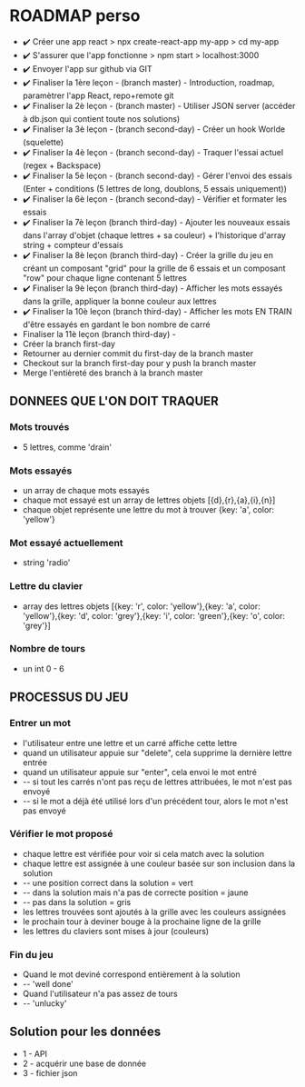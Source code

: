 # ROADMAP perso
- ✔️ Créer une app react > npx create-react-app my-app > cd my-app
- ✔️ S'assurer que l'app fonctionne > npm start > localhost:3000
- ✔️ Envoyer l'app sur github via GIT
- ✔️ Finaliser la 1ère leçon - (branch master) - Introduction, roadmap, paramètrer l'app React, repo+remote git
- ✔️ Finaliser la 2è leçon - (branch master) - Utiliser JSON server (accéder à db.json qui contient toute nos solutions)
- ✔️ Finaliser la 3è leçon - (branch second-day) - Créer un hook Worlde (squelette)
- ✔️ Finaliser la 4è leçon - (branch second-day) - Traquer l'essai actuel (regex + Backspace)
- ✔️ Finaliser la 5è leçon - (branch second-day) - Gérer l'envoi des essais (Enter + conditions (5 lettres de long, doublons, 5 essais uniquement))
- ✔️ Finaliser la 6è leçon - (branch second-day) - Vérifier et formater les essais
- ✔️ Finaliser la 7è leçon (branch third-day) - Ajouter les nouveaux essais dans l'array d'objet (chaque lettres + sa couleur) + l'historique d'array string + compteur d'essais
- ✔️ Finaliser la 8è leçon (branch third-day) - Créer la grille du jeu en créant un composant "grid" pour la grille de 6 essais et un composant "row" pour chaque ligne contenant 5 lettres
- ✔️ Finaliser la 9è leçon (branch third-day) - Afficher les mots essayés dans la grille, appliquer la bonne couleur aux lettres
- ✔️ Finaliser la 10è leçon (branch third-day) - Afficher les mots EN TRAIN d'être essayés en gardant le bon nombre de carré
-  Finaliser la 11è leçon (branch third-day) - 
- Créer la branch first-day
- Retourner au dernier commit du first-day de la branch master
- Checkout sur la branch first-day pour y push la branch master
- Merge l'entièreté des branch à la branch master

## DONNEES QUE L'ON DOIT TRAQUER
### Mots trouvés
- 5 lettres, comme 'drain'

### Mots essayés
- un array de chaque mots essayés
- chaque mot essayé est un array de lettres objets [{d},{r},{a},{i},{n}]
- chaque objet représente une lettre du mot à trouver {key: 'a', color: 'yellow'}

### Mot essayé actuellement
- string 'radio'

### Lettre du clavier
- array des lettres objets [{key: 'r', color: 'yellow'},{key: 'a', color: 'yellow'},{key: 'd', color: 'grey'},{key: 'i', color: 'green'},{key: 'o', color: 'grey'}]

### Nombre de tours
- un int 0 - 6

## PROCESSUS DU JEU
### Entrer un mot
- l'utilisateur entre une lettre et un carré affiche cette lettre
- quand un utilisateur appuie sur "delete", cela supprime la dernière lettre entrée
- quand un utilisateur appuie sur "enter", cela envoi le mot entré
- -- si tout les carrés n'ont pas reçu de lettres attribuées, le mot n'est pas envoyé
- -- si le mot a déjà été utilisé lors d'un précédent tour, alors le mot n'est pas envoyé

### Vérifier le mot proposé
- chaque lettre est vérifiée pour voir si cela match avec la solution
- chaque lettre est assignée à une couleur basée sur son inclusion dans la solution
- -- une position correct dans la solution = vert
- -- dans la solution mais n'a pas de correcte position = jaune
- -- pas dans la solution = gris
- les lettres trouvées sont ajoutés à la grille avec les couleurs assignées
- le prochain tour à deviner bouge à la prochaine ligne de la grille
- les lettres du claviers sont mises à jour (couleurs)

### Fin du jeu
- Quand le mot deviné correspond entièrement à la solution
- -- 'well done'
- Quand l'utilisateur n'a pas assez de tours
- -- 'unlucky'

## Solution pour les données
- 1 - API
- 2 - acquérir une base de donnée
- 3 - fichier json